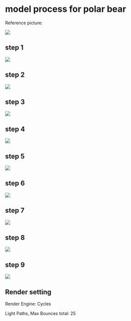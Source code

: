 # model process for polar bear

Reference picture:

![](https://i.ibb.co/yPG10X8/polar-bear-walking-on-snow-covered-barter-island-with-reflection-reimar-gaertner.jpg)

## step 1



![](https://i.ibb.co/G5z6rPg/step1.png)



## step 2

![](https://i.ibb.co/zXZVZFv/step1-2.png)

## step 3

![](https://i.ibb.co/7jQzSGG/step1-3.png)



## step 4

![](https://i.ibb.co/Yp7xVFf/step1-4.png)



## step 5

![](https://i.ibb.co/qxjq8vL/step1-5.png)

## step 6



![](https://i.ibb.co/1my21by/step1-6.png)

## step 7

![](https://i.ibb.co/RHxfr0G/step1-7.png)

## step 8

![](https://i.ibb.co/C0VMbHW/step1-8.png)



## step 9

![](https://i.ibb.co/zsLGSXD/step1-9.png)





## Render setting

Render Engine: Cycles

Light Paths, Max Bounces total: 25

